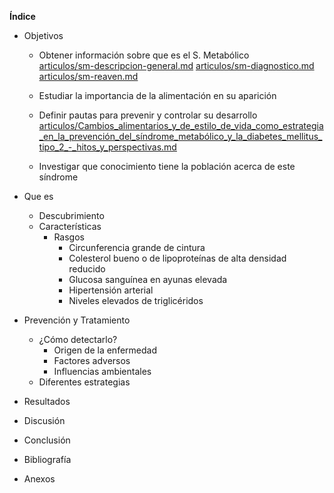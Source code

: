 **Índice**


- Objetivos  
  - Obtener información sobre que es el S. Metabólico  
  [articulos/sm-descripcion-general.md](articulos/sm-descripcion-general.md)
  [articulos/sm-diagnostico.md](articulos/sm-diagnostico.md)
  [articulos/sm-reaven.md](articulos/sm-reaven.md)

  - Estudiar la importancia de la alimentación en su aparición  

  - Definir pautas para prevenir y controlar su desarrollo  
  [articulos/Cambios_alimentarios_y_de_estilo_de_vida_como_estrategia_en_la_prevención_del_síndrome_metabólico_y_la_diabetes_mellitus_tipo_2_-_hitos_y_perspectivas.md](articulos/Cambios_alimentarios_y_de_estilo_de_vida_como_estrategia_en_la_prevención_del_síndrome_metabólico_y_la_diabetes_mellitus_tipo_2_-_hitos_y_perspectivas.md)
  - Investigar que conocimiento tiene la población acerca de este síndrome  


- Que es  
  - Descubrimiento  
  - Características  
    - Rasgos  
      - Circunferencia grande de cintura  
      - Colesterol bueno o de lipoproteínas de alta densidad reducido  
      - Glucosa sanguínea en ayunas elevada  
      - Hipertensión arterial  
      - Niveles elevados de triglicéridos



- Prevención y Tratamiento  
  - ¿Cómo detectarlo?  
    - Origen de la enfermedad  
    - Factores adversos  
    - Influencias ambientales  
  - Diferentes estrategias  


- Resultados  


- Discusión   


- Conclusión  


- Bibliografía  


- Anexos  
